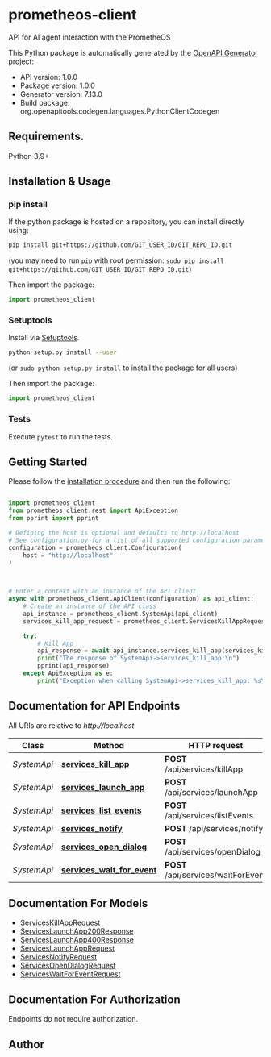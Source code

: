# prometheos-client
API for AI agent interaction with the PrometheOS

This Python package is automatically generated by the [OpenAPI Generator](https://openapi-generator.tech) project:

- API version: 1.0.0
- Package version: 1.0.0
- Generator version: 7.13.0
- Build package: org.openapitools.codegen.languages.PythonClientCodegen

## Requirements.

Python 3.9+

## Installation & Usage
### pip install

If the python package is hosted on a repository, you can install directly using:

```sh
pip install git+https://github.com/GIT_USER_ID/GIT_REPO_ID.git
```
(you may need to run `pip` with root permission: `sudo pip install git+https://github.com/GIT_USER_ID/GIT_REPO_ID.git`)

Then import the package:
```python
import prometheos_client
```

### Setuptools

Install via [Setuptools](http://pypi.python.org/pypi/setuptools).

```sh
python setup.py install --user
```
(or `sudo python setup.py install` to install the package for all users)

Then import the package:
```python
import prometheos_client
```

### Tests

Execute `pytest` to run the tests.

## Getting Started

Please follow the [installation procedure](#installation--usage) and then run the following:

```python

import prometheos_client
from prometheos_client.rest import ApiException
from pprint import pprint

# Defining the host is optional and defaults to http://localhost
# See configuration.py for a list of all supported configuration parameters.
configuration = prometheos_client.Configuration(
    host = "http://localhost"
)



# Enter a context with an instance of the API client
async with prometheos_client.ApiClient(configuration) as api_client:
    # Create an instance of the API class
    api_instance = prometheos_client.SystemApi(api_client)
    services_kill_app_request = prometheos_client.ServicesKillAppRequest() # ServicesKillAppRequest | 

    try:
        # Kill App
        api_response = await api_instance.services_kill_app(services_kill_app_request)
        print("The response of SystemApi->services_kill_app:\n")
        pprint(api_response)
    except ApiException as e:
        print("Exception when calling SystemApi->services_kill_app: %s\n" % e)

```

## Documentation for API Endpoints

All URIs are relative to *http://localhost*

Class | Method | HTTP request | Description
------------ | ------------- | ------------- | -------------
*SystemApi* | [**services_kill_app**](docs/SystemApi.md#services_kill_app) | **POST** /api/services/killApp | Kill App
*SystemApi* | [**services_launch_app**](docs/SystemApi.md#services_launch_app) | **POST** /api/services/launchApp | Launch App
*SystemApi* | [**services_list_events**](docs/SystemApi.md#services_list_events) | **POST** /api/services/listEvents | List Events
*SystemApi* | [**services_notify**](docs/SystemApi.md#services_notify) | **POST** /api/services/notify | Notify
*SystemApi* | [**services_open_dialog**](docs/SystemApi.md#services_open_dialog) | **POST** /api/services/openDialog | Open Dialog
*SystemApi* | [**services_wait_for_event**](docs/SystemApi.md#services_wait_for_event) | **POST** /api/services/waitForEvent | Wait For Event


## Documentation For Models

 - [ServicesKillAppRequest](docs/ServicesKillAppRequest.md)
 - [ServicesLaunchApp200Response](docs/ServicesLaunchApp200Response.md)
 - [ServicesLaunchApp400Response](docs/ServicesLaunchApp400Response.md)
 - [ServicesLaunchAppRequest](docs/ServicesLaunchAppRequest.md)
 - [ServicesNotifyRequest](docs/ServicesNotifyRequest.md)
 - [ServicesOpenDialogRequest](docs/ServicesOpenDialogRequest.md)
 - [ServicesWaitForEventRequest](docs/ServicesWaitForEventRequest.md)


<a id="documentation-for-authorization"></a>
## Documentation For Authorization

Endpoints do not require authorization.


## Author





